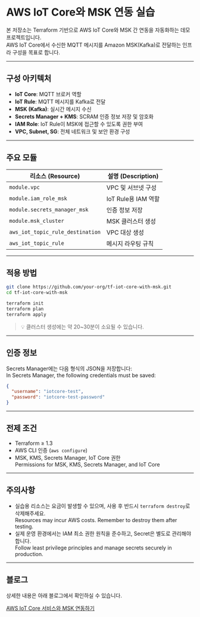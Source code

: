 # AWS IoT Core와 MSK 연동 실습

본 저장소는 Terraform 기반으로 AWS IoT Core와 MSK 간 연동을 자동화하는 데모 프로젝트입니다.  
AWS IoT Core에서 수신한 MQTT 메시지를 Amazon MSK(Kafka)로 전달하는 인프라 구성을 목표로 합니다.

---

## 구성 아키텍처

- **IoT Core**: MQTT 브로커 역할
- **IoT Rule**: MQTT 메시지를 Kafka로 전달
- **MSK (Kafka)**: 실시간 메시지 수신
- **Secrets Manager + KMS**: SCRAM 인증 정보 저장 및 암호화
- **IAM Role**: IoT Rule이 MSK에 접근할 수 있도록 권한 부여
- **VPC, Subnet, SG**: 전체 네트워크 및 보안 환경 구성


---

## 주요 모듈

| 리소스 (Resource)         | 설명 (Description) |
|---------------------------|---------------------|
| `module.vpc`              | VPC 및 서브넷 구성
| `module.iam_role_msk`     | IoT Rule용 IAM 역할
| `module.secrets_manager_msk` | 인증 정보 저장
| `module.msk_cluster`      | MSK 클러스터 생성
| `aws_iot_topic_rule_destination` | VPC 대상 생성
| `aws_iot_topic_rule`      | 메시지 라우팅 규칙

---

## 적용 방법

```bash
git clone https://github.com/your-org/tf-iot-core-with-msk.git
cd tf-iot-core-with-msk

terraform init
terraform plan
terraform apply
```

> 💡 클러스터 생성에는 약 20~30분이 소요될 수 있습니다.  

---

## 인증 정보

Secrets Manager에는 다음 형식의 JSON을 저장합니다:  
In Secrets Manager, the following credentials must be saved:

```json
{
  "username": "iotcore-test",
  "password": "iotcore-test-password"
}
```


---

## 전제 조건

- Terraform ≥ 1.3
- AWS CLI 인증 (`aws configure`)
- MSK, KMS, Secrets Manager, IoT Core 권한  
  Permissions for MSK, KMS, Secrets Manager, and IoT Core

---

## 주의사항

- 실습용 리소스는 요금이 발생할 수 있으며, 사용 후 반드시 `terraform destroy`로 삭제해주세요.  
  Resources may incur AWS costs. Remember to destroy them after testing.
- 실제 운영 환경에서는 IAM 최소 권한 원칙을 준수하고, Secret은 별도로 관리해야 합니다.  
  Follow least privilege principles and manage secrets securely in production.

---

## 블로그

상세한 내용은 아래 블로그에서 확인하실 수 있습니다.

[AWS IoT Core 서비스와 MSK 연동하기](https://medium.com/@jg.jake.lee/aws-iot-core-%EC%84%9C%EB%B9%84%EC%8A%A4%EC%99%80-msk-%EC%97%B0%EB%8F%99%ED%95%98%EA%B8%B0-bfd9c48c9c44)